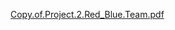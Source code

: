 [Copy.of.Project.2.Red_Blue.Team.pdf](file:///C:/Users/fisch/Downloads/Copy.of.Project.2.Red_Blue.Team.pdf)

 
